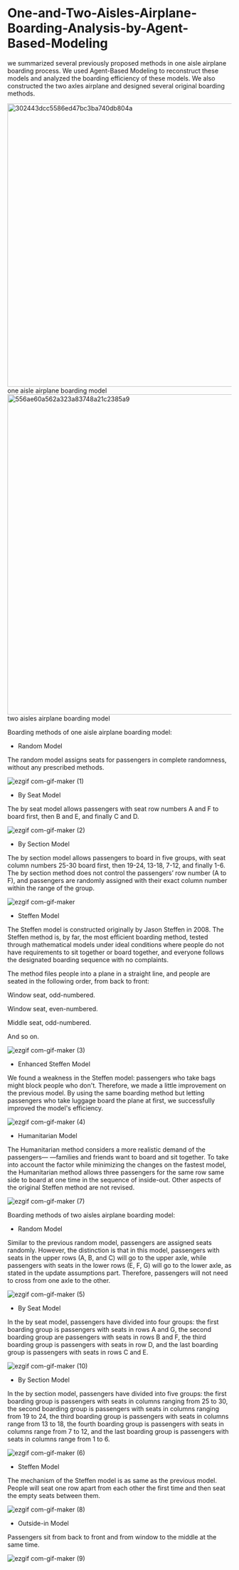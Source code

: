 # One-and-Two-Aisles-Airplane-Boarding-Analysis-by-Agent-Based-Modeling
 we summarized several previously proposed methods in one aisle airplane boarding process. We used  Agent-Based Modeling to reconstruct these models and analyzed the boarding  efficiency of these models. We also constructed the two axles airplane and designed several original boarding methods.

<img width="636" alt="302443dcc5586ed47bc3ba740db804a" src="https://user-images.githubusercontent.com/115446996/194825261-bd9700a0-b552-4ab8-80f3-fadf6f52d972.png">
one aisle airplane boarding model

<img width="719" alt="556ae60a562a323a83748a21c2385a9" src="https://user-images.githubusercontent.com/115446996/194824727-922a8e55-855c-46f9-a6ff-53b38a8675a1.png">
two aisles airplane boarding model

Boarding methods of one aisle airplane boarding model:

- Random Model

The random model assigns seats for passengers in complete randomness, without any prescribed methods.

![ezgif com-gif-maker (1)](https://user-images.githubusercontent.com/92247623/194847327-d88990e1-e4ee-4ce0-b59b-d3527ba91a2c.gif)

- By Seat Model

The by seat model allows passengers with seat row numbers A and F to board first, then B and E, and finally C and D.

![ezgif com-gif-maker (2)](https://user-images.githubusercontent.com/92247623/194857541-0f7ccbb0-cb24-488e-9d2e-715a1e3c3b15.gif)


- By Section Model

The by section model allows passengers to board in five groups, with seat column numbers 25-30 board first, then 19-24, 13-18, 7-12, and finally 1-6.
The by section method does not control the passengers’ row number (A to F), and passengers are randomly assigned with their exact column number within the range of the group.

![ezgif com-gif-maker](https://user-images.githubusercontent.com/92247623/194842797-f81d7c10-a157-4388-a0c1-25e15d616592.gif)

- Steffen Model

The Steffen model is constructed originally by Jason Steffen in 2008. The Steffen method is, by far, the most efficient boarding method, tested through mathematical models under ideal conditions where people do not have requirements to sit together or board together, and everyone follows the designated boarding sequence with no complaints.

The method files people into a plane in a straight line, and people are seated in the following order, from back to front:

Window seat, odd-numbered. 

Window seat, even-numbered. 

Middle seat, odd-numbered. 

And so on.

![ezgif com-gif-maker (3)](https://user-images.githubusercontent.com/92247623/194858058-4f067665-47f2-4960-8d46-f246cc6e74b3.gif)

- Enhanced Steffen Model

We found a weakness in the Steffen model: passengers who take bags might block people who don't. Therefore, we made a little improvement on the previous model. By using the same boarding method but letting passengers who take luggage board the plane at first, we successfully improved the model's efficiency.

![ezgif com-gif-maker (4)](https://user-images.githubusercontent.com/92247623/194858024-d85af13c-7d18-42d4-946b-0ccd0403ff3f.gif)

- Humanitarian Model

The Humanitarian method considers a more realistic demand of the passengers— —families and friends want to board and sit together. To take into account the factor while minimizing the changes on the fastest model, the Humanitarian method allows three passengers for the same row same side to board at one time in the sequence of inside-out. Other aspects of the original Steffen method are not revised.

![ezgif com-gif-maker (7)](https://user-images.githubusercontent.com/92247623/194857957-7e1459f2-9b59-4d93-8576-da1cf6c4d22d.gif)


Boarding methods of two aisles airplane boarding model:

- Random Model

Similar to the previous random model, passengers are assigned seats randomly. However, the distinction is that in this model, passengers with seats in the upper rows (A, B, and C) will go to the upper axle, while passengers with seats in the lower rows (E, F, G) will go to the lower axle, as stated in the update assumptions part. Therefore, passengers will not need to cross from one axle to the other.

![ezgif com-gif-maker (5)](https://user-images.githubusercontent.com/92247623/194858329-6c395c99-063b-4261-a3fc-5b7409af36fa.gif)

- By Seat Model

In the by seat model, passengers have divided into four groups: the first boarding group is passengers with seats in rows A and G, the second boarding group are passengers with seats in rows B and F, the third boarding group is passengers with seats in row D, and the last boarding group is passengers with seats in rows C and E.

![ezgif com-gif-maker (10)](https://user-images.githubusercontent.com/92247623/194861438-748b4a64-66ae-4326-8c27-179a55afa8d3.gif)

- By Section Model

In the by section model, passengers have divided into five groups: the first boarding group is passengers with seats in columns ranging from 25 to 30, the second boarding group is passengers with seats in columns ranging from 19 to 24, the third boarding group is passengers with seats in columns range from 13 to 18, the fourth boarding group is passengers with seats in columns range from 7 to 12, and the last boarding group is passengers with seats in columns range from 1 to 6. 

![ezgif com-gif-maker (6)](https://user-images.githubusercontent.com/92247623/194857784-72e9a222-e2d5-4a99-ba9d-900169add06a.gif)

 - Steffen Model

The mechanism of the Steffen model is as same as the previous model. People will seat one row apart from each other the first time and then seat the empty seats between them. 

![ezgif com-gif-maker (8)](https://user-images.githubusercontent.com/92247623/194860588-c069b8a5-992c-4365-8201-1a4453925ab5.gif)

- Outside-in Model

Passengers sit from back to front and from window to the middle at the same time. 

![ezgif com-gif-maker (9)](https://user-images.githubusercontent.com/92247623/194860347-76062226-0bf7-4d5f-98db-4bfeea7dfe47.gif)

